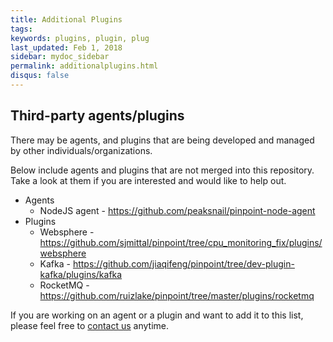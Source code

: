 ```yaml
---
title: Additional Plugins
tags:
keywords: plugins, plugin, plug
last_updated: Feb 1, 2018
sidebar: mydoc_sidebar
permalink: additionalplugins.html
disqus: false
---
```


## Third-party agents/plugins
There may be agents, and plugins that are being developed and managed by other individuals/organizations.

Below include agents and plugins that are not merged into this repository.  
Take a look at them if you are interested and would like to help out.
* Agents
  * NodeJS agent - https://github.com/peaksnail/pinpoint-node-agent
* Plugins
  * Websphere - https://github.com/sjmittal/pinpoint/tree/cpu_monitoring_fix/plugins/websphere
  * Kafka - https://github.com/jiaqifeng/pinpoint/tree/dev-plugin-kafka/plugins/kafka
  * RocketMQ - https://github.com/ruizlake/pinpoint/tree/master/plugins/rocketmq

If you are working on an agent or a plugin and want to add it to this list, please feel free to [contact us](mailto:roy.kim@navercorp.com) anytime.
